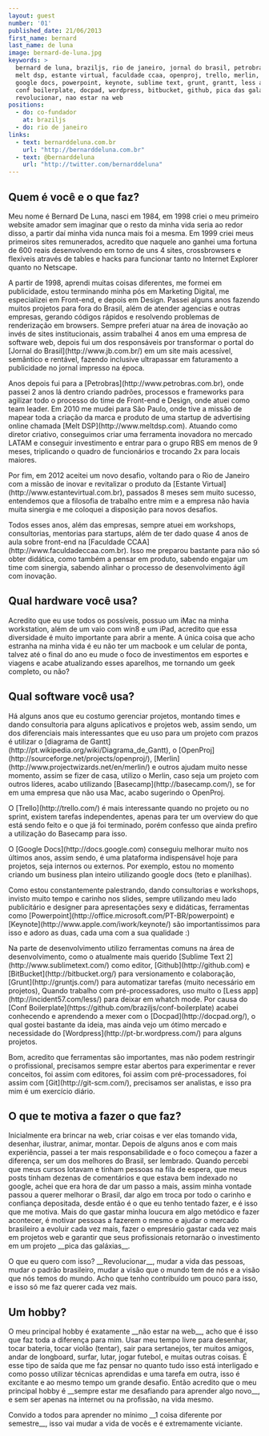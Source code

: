```yaml
---
layout: guest
number: '01'
published_date: 21/06/2013
first_name: bernard
last_name: de luna
image: bernard-de-luna.jpg
keywords: >
  bernard de luna, braziljs, rio de janeiro, jornal do brasil, petrobras,
  melt dsp, estante virtual, faculdade ccaa, openproj, trello, merlin, basecamp,
  google docs, powerpoint, keynote, sublime text, grunt, grantt, less app,
  conf boilerplate, docpad, wordpress, bitbucket, github, pica das galaxias,
  revolucionar, nao estar na web
positions:
  - do: co-fundador
    at: braziljs
  - do: rio de janeiro
links:
  - text: bernarddeluna.com.br
    url: "http://bernarddeluna.com.br"
  - text: @bernarddeluna
    url: "http://twitter.com/bernarddeluna"
---
```

<section class="question">
  <div class="wrapper">
    <div class="question-title-area">
      <h2 class="question-title">Quem é você e o que faz?</h2>
    </div>
    <div class="question-content-area">
      <div class="question-content text">
        <p>
        Meu nome é Bernard De Luna, nasci em 1984, em 1998 criei o meu primeiro
        website amador sem imaginar que o resto da minha vida seria ao redor
        disso, a partir daí minha vida nunca mais foi a mesma. Em 1999 criei
        meus primeiros sites remunerados, acredito que naquele ano ganhei uma
        fortuna de 600 reais desenvolvendo em torno de uns 4 sites,
        crossbrowsers e flexíveis através de tables e hacks para funcionar tanto
        no Internet Explorer quanto no Netscape.
        </p>
        <p>
        A partir de 1998, aprendi muitas coisas diferentes, me formei em
        publicidade, estou terminando minha pós em Marketing Digital, me
        especializei em Front-end, e depois em Design. Passei alguns anos
        fazendo muitos projetos para fora do Brasil, além de atender agencias e
        outras empresas, gerando códigos rápidos e resolvendo problemas de
        renderização em browsers. Sempre preferi atuar na área de inovação ao
        invés de sites institucionais, assim trabalhei 4 anos em uma empresa de
        software web, depois fui um dos responsáveis por transformar o portal do
        [Jornal do Brasil](http://www.jb.com.br/) em um site mais acessível,
        semântico e rentável, fazendo inclusive ultrapassar em faturamento a
        publicidade no jornal impresso na época.
        </p>
        <p>
        Anos depois fui para a [Petrobras](http://www.petrobras.com.br), onde
        passei 2 anos lá dentro criando padrões, processos e frameworks para
        agilizar todo o processo do time de Front-end e Design, onde atuei como
        team leader. Em 2010 me mudei para São Paulo, onde tive a missão de
        mapear toda a criação da marca e produto de uma startup de advertising
        online chamada [Melt DSP](http://www.meltdsp.com).
        Atuando como diretor criativo, conseguimos criar uma ferramenta
        inovadora no mercado LATAM e conseguir investimento e entrar para o
        grupo RBS em menos de 9 meses, triplicando o quadro de funcionários e
        trocando 2x para locais maiores.
        </p>
        <p>
        Por fim, em 2012 aceitei um novo desafio, voltando para o Rio de Janeiro
        com a missão de inovar e revitalizar o produto da
        [Estante Virtual](http://www.estantevirtual.com.br), passados 8 meses
        sem muito sucesso, entendemos que a filosofia de trabalho entre mim e a
        empresa não havia muita sinergia e me coloquei a disposição para novos
        desafios.
        </p>
        <p>
        Todos esses anos, além das empresas, sempre atuei em workshops,
        consultorias, mentorias para startups, além de ter dado quase 4 anos de
        aula sobre front-end na [Faculdade CCAA](http://www.faculdadeccaa.com.br).
        Isso me preparou bastante para não só obter didática, como também a
        pensar em produto, sabendo engajar um time com sinergia, sabendo alinhar
        o processo de desenvolvimento ágil com inovação.
        </p>
      </div>
    </div>
  </div>
</section>

<section class="question">
  <div class="wrapper">
    <div class="question-title-area">
      <h2 class="question-title">Qual hardware você usa?</h2>
    </div>
    <div class="question-content-area">
      <div class="question-content text">
        <p>
        Acredito que eu use todos os possíveis, possuo um iMac na minha
        workstation, além de um vaio com win8 e um iPad, acredito que essa
        diversidade é muito importante para abrir a mente. A única coisa que
        acho estranha na minha vida é eu não ter um macbook e um celular de
        ponta, talvez até o final do ano eu mude o foco de investimentos em
        esportes e viagens e acabe atualizando esses aparelhos, me tornando um
        geek completo, ou não?
        </p>
      </div>
    </div>
  </div>
</section>

<section class="question">
  <div class="wrapper">
    <div class="question-title-area">
      <h2 class="question-title">Qual software você usa?</h2>
    </div>
    <div class="question-content-area">
      <div class="question-content text">
        <p>
        Há alguns anos que eu costumo gerenciar projetos, montando times e dando
        consultoria para alguns aplicativos e projetos web, assim sendo, um dos
        diferenciais mais interessantes que eu uso para um projeto com prazos é
        utilizar o [diagrama de Gantt](http://pt.wikipedia.org/wiki/Diagrama_de_Gantt),
        o [OpenProj](http://sourceforge.net/projects/openproj/),
        [Merlin](http://www.projectwizards.net/en/merlin/) e outros ajudam muito
        nesse momento, assim se fizer de casa, utilizo o Merlin, caso seja um
        projeto com outros líderes, acabo utilizando [Basecamp](http://basecamp.com/),
        se for em uma empresa que não usa Mac, acabo sugerindo o OpenProj.
        </p>
        <p>
        O [Trello](http://trello.com/) é mais interessante quando no projeto ou
        no sprint, existem tarefas independentes, apenas para ter um overview do
        que está sendo feito e o que já foi terminado, porém confesso que ainda
        prefiro a utilização do Basecamp para isso.
        </p>
        <p>
        O [Google Docs](http://docs.google.com) conseguiu melhorar muito nos
        últimos anos, assim sendo, é uma plataforma indispensável hoje para
        projetos, seja internos ou externos. Por exemplo, estou no momento
        criando um business plan inteiro utilizando google docs (teto e planilhas).
        </p>
        <p>
        Como estou constantemente palestrando, dando consultorias e workshops,
        invisto muito tempo e carinho nos slides, sempre utilizando meu lado
        publicitário e designer para apresentações sexy e didáticas, ferramentas
        como [Powerpoint](http://office.microsoft.com/PT-BR/powerpoint) e
        [Keynote](http://www.apple.com/iwork/keynote/) são importantíssimos para
        isso e adoro as duas, cada uma com a sua qualidade :)
        </p>
        <p>
        Na parte de desenvolvimento utilizo ferramentas comuns na área de
        desenvolvimento, como o atualmente mais querido
        [Sublime Text 2](http://www.sublimetext.com/) como editor,
        [Github](http://github.com) e [BitBucket](http://bitbucket.org/) para
        versionamento e colaboração, [Grunt](http://gruntjs.com/) para
        automatizar tarefas (muito necessário em projetos), Quando trabalho com
        pré-processadores, uso muito o [Less app](http://incident57.com/less/)
        para deixar em whatch mode. Por causa do
        [Conf Boilerplate](https://github.com/braziljs/conf-boilerplate) acabei
        conhecendo e aprendendo a mexer com o [Docpad](http://docpad.org/), o
        qual gostei bastante da ideia, mas ainda vejo um ótimo mercado e
        necessidade do [Wordpress](http://pt-br.wordpress.com/) para alguns
        projetos.
        </p>
        <p>
        Bom, acredito que ferramentas são importantes, mas não podem restringir
        o profissional, precisamos sempre estar abertos para experimentar e
        rever conceitos, foi assim com editores, foi assim com pré-processadores,
        foi assim com [Git](http://git-scm.com/), precisamos ser analistas, e
        isso pra mim é um exercício diário.
        </p>
      </div>
    </div>
  </div>
</section>

<section class="question">
  <div class="wrapper">
    <div class="question-title-area">
      <h2 class="question-title">O que te motiva a fazer o que faz?</h2>
    </div>
    <div class="question-content-area">
      <div class="question-content text">
        <p>
        Inicialmente era brincar na web, criar coisas e ver elas tomando vida,
        desenhar, ilustrar, animar, montar. Depois de alguns anos e com mais
        experiência, passei a ter mais responsabilidade e o foco começou a fazer
        a diferença, ser um dos melhores do Brasil, ser lembrado. Quando percebi
        que meus cursos lotavam e tinham pessoas na fila de espera, que meus
        posts tinham dezenas de comentários e que estava bem indexado no google,
        achei que era hora de dar um passo a mais, assim minha vontade passou a
        querer melhorar o Brasil, dar algo em troca por todo o carinho e confiança
        depositada, desde então é o que eu tenho tentado fazer, e é isso que me
        motiva. Mais do que gastar minha loucura em algo metódico e fazer
        acontecer, é motivar pessoas a fazerem o mesmo e ajudar o mercado
        brasileiro a evoluir cada vez mais, fazer o empresário gastar cada vez
        mais em projetos web e garantir que seus profissionais retornarão o
        investimento em um projeto __pica das galáxias__.
        </p>
        <p>
        O que eu quero com isso? __Revolucionar__, mudar a vida das
        pessoas, mudar o padrão brasileiro, mudar a visão que o mundo tem de nós
        e a visão que nós temos do mundo. Acho que tenho contribuído um pouco
        para isso, e isso só me faz querer cada vez mais.
        </p>
      </div>
    </div>
  </div>
</section>

<section class="question">
  <div class="wrapper">
    <div class="question-title-area">
      <h2 class="question-title">Um hobby?</h2>
    </div>
    <div class="question-content-area">
      <div class="question-content text">
        <p>
        O meu principal hobby é exatamente __não estar na web__,
        acho que é isso que faz toda a diferença para mim. Usar meu tempo livre
        para desenhar, tocar bateria, tocar violão (tentar), sair para sertanejos,
        ter muitos amigos, andar de longboard, surfar, lutar, jogar futebol, e
        muitas outras coisas.
        É esse tipo de saída que me faz pensar no quanto tudo isso está
        interligado e como posso utilizar técnicas aprendidas e uma tarefa em
        outra, isso é excitante e ao mesmo tempo um grande desafio. Então
        acredito que o meu principal hobby é __sempre estar me desafiando para
        aprender algo novo__, e sem ser apenas na internet ou na profissão, na
        vida mesmo.
        </p>
        <p>
        Convido a todos para aprender no mínimo __1 coisa diferente por semestre__,
        isso vai mudar a vida de vocês e é extremamente viciante.
        </p>
      </div>
    </div>
  </div>
</section>